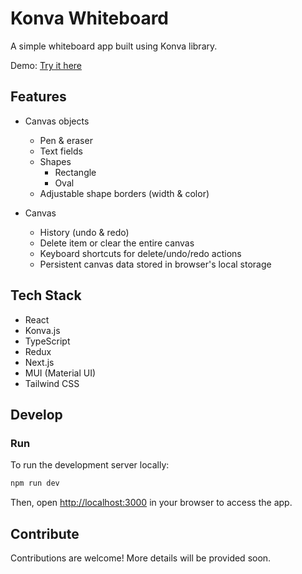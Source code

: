 # Konva Whiteboard

A simple whiteboard app built using Konva library.

Demo: [Try it here](https://whiteboard.leohong.dev)

## Features

- Canvas objects
  - Pen & eraser
  - Text fields
  - Shapes
    - Rectangle
    - Oval
  - Adjustable shape borders (width & color)

- Canvas
  - History (undo & redo)
  - Delete item or clear the entire canvas
  - Keyboard shortcuts for delete/undo/redo actions
  - Persistent canvas data stored in browser's local storage

## Tech Stack

- React
- Konva.js
- TypeScript
- Redux
- Next.js
- MUI (Material UI)
- Tailwind CSS

## Develop

### Run

To run the development server locally:

```bash
npm run dev
```

Then, open [http://localhost:3000](http://localhost:3000) in your browser to access the app.

## Contribute

Contributions are welcome! More details will be provided soon.
